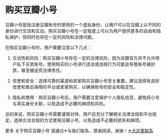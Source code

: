 # 购买豆瓣小号

豆瓣小号是指注册豆瓣账号时使用的一个虚拟身份，让用户可以在豆瓣上以不同的身份进行交流和互动。购买豆瓣小号在一定程度上可以为用户提供更多的自由和隐私保护，但同时也存在一定的风险和法律问题。

在购买豆瓣小号时，用户需要注意以下几点：

1. 合法性和风险：购买豆瓣小号存在一定的法律风险，因为豆瓣官方并不允许用户私下买卖账号。使用购买的小号进行违法或违规行为可能会导致账号被封禁，甚至被追究法律责任。

2. 信誉和安全：选择可靠的渠道和卖家购买豆瓣小号至关重要。建议选择有良好信誉和售后保障的平台或卖家购买，以确保账号的安全和稳定性。

3. 隐私和使用：购买豆瓣小号后，用户需要注意保护个人隐私信息，避免将小号与真实身份关联，以免造成不必要的麻烦和风险。

总的来说，购买豆瓣小号需要谨慎对待，用户应充分了解相关法律法规和平台规定，选择合法合规的方式使用豆瓣小号，以免造成不必要的损失和麻烦。

更多 关于购买豆瓣小号 请通过✈与我们联系，感谢阅读，谢谢！[✈点这里联系](https://abc.k02.cc)